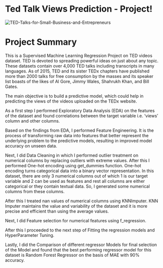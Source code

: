 # **Ted Talk Views Prediction - Project!** 

![TED-Talks-for-Small-Business-and-Entrepreneurs](https://user-images.githubusercontent.com/87125043/169231039-420bac0a-c5bd-4d28-aafd-ac78717fa3c6.jpg)

# Project Summary

This is a Supervised Machine Learning Regression Project on TED videos dataset.
TED is devoted to spreading powerful ideas on just about any topic. These datasets contain over 4,000 TED talks including transcripts in many languages.
As of 2015, TED and its sister TEDx chapters have published more than 2000 talks for free consumption by the masses and its speaker list boasts of the likes of Al Gore, Jimmy Wales, Shahrukh Khan, and Bill Gates.

The main objective is to build a predictive model, which could help in predicting the views of the videos uploaded on the TEDx website.

As a first step I performed Exploratory Data Analysis (EDA) on the features of the dataset and found correlations between the target variable i.e. ‘views’ column and other columns.

Based on the findings from EDA, I performed Feature Engineering. It is the process of transforming raw data into features that better represent the underlying problem to the predictive models, resulting in improved model accuracy on unseen data.

Next, I did Data Cleaning in which I performed outlier treatment on numerical columns by replacing outliers with extreme values.
After this I performed One-hot encoding using get_dummies function. One-hot encoding turns categorical data into a binary vector representation.
In this dataset, there are only 3 numerical columns out of which 1 is our target variable and 2 can be used as features and rest all columns are either categorical or they contain textual data. So, I generated some numerical columns from these columns.

After this I treated nan values of numerical columns using KNNImputer. KNN Imputer maintains the value and variability of the dataset and it is more precise and efficient than using the average values.

Next, I did Feature selection for numerical features using f_regression.

After this I proceeded to the next step of Fitting the regression models and HyperParameter Tuning.

Lastly, I did the Comparison of different regressor Models for final selection of the Model and found that the best performing regressor model for this dataset is Random Forest Regressor on the basis of MAE with 90% accuracy.



